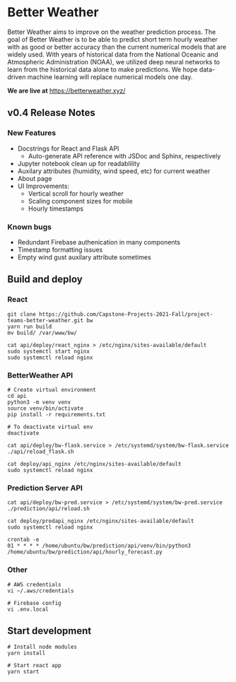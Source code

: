 # Better Weather
Better Weather aims to improve on the weather prediction process. The goal of Better Weather is to be able to predict short term hourly weather with as good or better accuracy than the current numerical models that are widely used. With years of historical data from the National Oceanic and Atmospheric Administration (NOAA), we utilized deep neural networks to learn from the historical data alone to make predictions. We hope data-driven machine learning will replace numerical models one day.

**We are live at** https://betterweather.xyz/

## v0.4 Release Notes 
### New Features
* Docstrings for React and Flask API 
  * Auto-generate API reference with JSDoc and Sphinx, respectively
* Jupyter notebook clean up for readablility
* Auxilary attributes (humidity, wind speed, etc) for current weather
* About page
* UI Improvements:
  * Vertical scroll for hourly weather
  * Scaling component sizes for mobile
  * Hourly timestamps

### Known bugs
  * Redundant Firebase authenication in many components
  * Timestamp formatting issues
  * Empty wind gust auxilary attribute sometimes

## Build and deploy
### React
```
git clone https://github.com/Capstone-Projects-2021-Fall/project-teams-better-weather.git bw
yarn run build 
mv build/ /var/www/bw/

cat api/deploy/react_nginx > /etc/nginx/sites-available/default
sudo systemctl start nginx
sudo systemctl reload nginx
```
### BetterWeather API
```
# Create virtual environment
cd api 
python3 -m venv venv
source venv/bin/activate
pip install -r requirements.txt

# To deactivate virtual env
deactivate

cat api/deploy/bw-flask.service > /etc/systemd/system/bw-flask.service
./api/reload_flask.sh

cat deploy/api_nginx /etc/nginx/sites-available/default
sudo systemctl reload nginx
```
### Prediction Server API 
```
cat api/deploy/bw-pred.service > /etc/systemd/system/bw-pred.service
./prediction/api/reload.sh

cat deploy/predapi_nginx /etc/nginx/sites-available/default
sudo systemctl reload nginx

crontab -e
01 * * * * /home/ubuntu/bw/prediction/api/venv/bin/python3 /home/ubuntu/bw/prediction/api/hourly_forecast.py
```
### Other
```
# AWS credentials
vi ~/.aws/credentials

# Firebase config
vi .env.local
```

## Start development
```
# Install node modules
yarn install

# Start react app
yarn start
```

